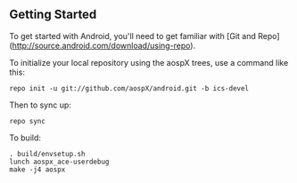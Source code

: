 Getting Started
---------------

To get started with Android, you'll need to get familiar with [Git and Repo] (http://source.android.com/download/using-repo).

To initialize your local repository using the aospX trees, use a command like this:

    repo init -u git://github.com/aospX/android.git -b ics-devel

Then to sync up:

    repo sync

To build:

    . build/envsetup.sh
    lunch aospx_ace-userdebug
    make -j4 aospx
